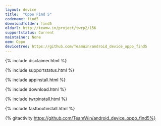 ```yaml
---
layout: device
title:  "Oppo Find 5"
codename: find5
downloadfolder: find5
oldurl: http://teamw.in/project/twrp2/156
supportstatus: Current
maintainer: None
oem: Oppo
devicetree: https://github.com/TeamWin/android_device_oppo_find5
---
```


{% include disclaimer.html %}

{% include supportstatus.html %}

{% include appinstall.html %}

{% include download.html %}

{% include twrpinstall.html %}

{% include fastbootinstall.html %}

{% gitactivity  https://github.com/TeamWin/android_device_oppo_find5%}

